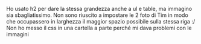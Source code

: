 Ho usato h2 per dare la stessa grandezza anche a ul e table, ma immagino sia sbagliatissimo.
Non sono riuscito a impostare le 2 foto di Tim in modo che occupassero in larghezza il maggior spazio possibile sulla stessa riga :/
Non ho messo il css in una cartella a parte perché mi dava problemi con le immagini
